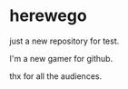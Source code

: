 # herewego
just a new repository for test.

I'm a new gamer for github.

thx for all the audiences.
